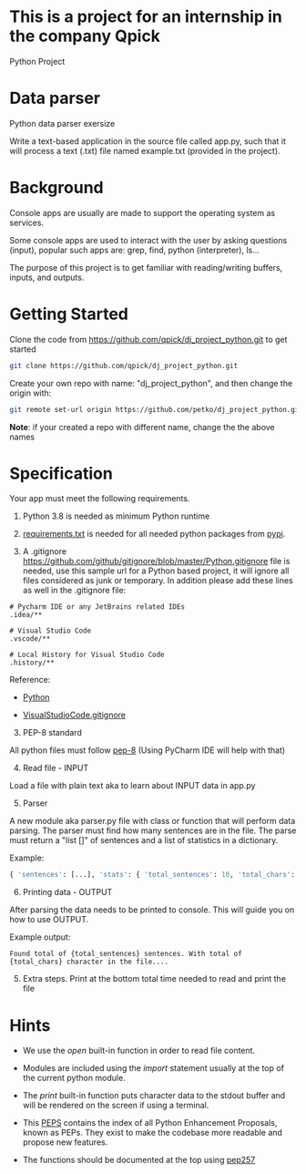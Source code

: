
# This is a project for an internship in the company Qpick 
Python Project




# Data parser
Python data parser exersize 

Write a text-based application in the source file called app.py, such that it will process a text (.txt) file named example.txt (provided in the project).

# Background

Console apps are usually are made to support the operating system as services.

Some console apps are used to interact with the user by asking questions (input), popular such apps are: grep, find, python (interpreter), ls...

The purpose of this project is to get familiar with reading/writing buffers, inputs, and outputs.

# Getting Started

Clone the code from https://github.com/qpick/dj_project_python.git to get started

```bash
git clone https://github.com/qpick/dj_project_python.git
```

Create your own repo with name: "dj_project_python", and then change the origin with:
```bash
git remote set-url origin https://github.com/petko/dj_project_python.git 
```

**Note**: if your created a repo with different name, change the the above names

# Specification

Your app must meet the following requirements.

1. Python 3.8 is needed as minimum Python runtime

2. [requirements.txt](https://www.idkrtm.com/what-is-the-python-requirements-txt/) is needed for all needed python packages from [pypi](https://pypi.org).

3. A .gitignore https://github.com/github/gitignore/blob/master/Python.gitignore file is needed, use this sample url for a Python based project, it will ignore all
files considered as junk or temporary. In addition please add these lines as well in the .gitignore file:

```
# Pycharm IDE or any JetBrains related IDEs
.idea/**

# Visual Studio Code
.vscode/**

# Local History for Visual Studio Code
.history/**
```

Reference:

- [Python](https://github.com/github/gitignore/blob/master/Python.gitignore)

- [VisualStudioCode.gitignore](https://github.com/github/gitignore/blob/master/Global/VisualStudioCode.gitignore)


3. PEP-8 standard

All python files must follow [pep-8](https://www.python.org/dev/peps/pep-0008/) (Using PyCharm IDE will help with that)

4. Read file - INPUT

Load a file with plain text aka to learn about INPUT data in app.py

5. Parser

A new module aka parser.py file with class or function that will perform data parsing.
The parser must find how many sentences are in the file.
The parse must return a "list []" of sentences and a list of statistics in a dictionary.

Example:

```python
{ 'sentences': [...], 'stats': { 'total_sentences': 10, 'total_chars': 1000 }
```

6. Printing data - OUTPUT

After parsing the data needs to be printed to console. This will guide you on how to use OUTPUT.

Example output:

```
Found total of {total_sentences} sentences. With total of {total_chars} character in the file.... 
```

5. Extra steps. Print at the bottom total time needed to read and print the file

# Hints

- We use the *open* built-in function in order to read file content.

- Modules are included using the *import* statement usually at the top of the current python module.

- The *print* built-in function puts character data to the stdout buffer and will be rendered on the screen if using a terminal.

- This [PEPS](https://www.python.org/dev/peps/) contains the index of all Python Enhancement Proposals, known as PEPs. They exist to make the codebase more readable and propose new features.

- The functions should be documented at the top using [pep257](https://www.python.org/dev/peps/pep-0257/)


